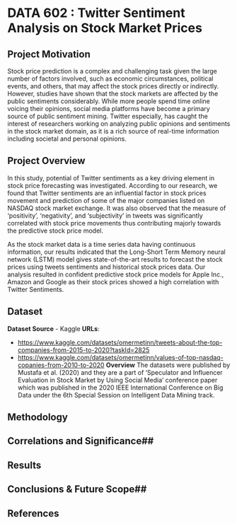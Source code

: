 # DATA 602 : Twitter Sentiment Analysis on Stock Market Prices

## Project Motivation ##
Stock price prediction is a complex and challenging task given the large number of factors involved, such as economic circumstances, political events, and others, that may affect the stock prices directly or indirectly. However, studies have shown that the stock markets are affected by the public sentiments considerably. While more people spend time online voicing their opinions, social media platforms have become a primary source of public sentiment mining. Twitter especially, has caught the interest of researchers working on analyzing public opinions and sentiments in the stock market domain, as it is a rich source of real-time information including societal and personal opinions. 

## Project Overview ##
In this study, potential of Twitter sentiments as a key driving element in stock price forecasting was investigated. According to our research, we found that Twitter sentiments are an influential factor in stock prices movement and prediction of some of the major companies listed on NASDAQ stock market exchange. It was also observed that the measure of ‘positivity’, ‘negativity’, and ‘subjectivity’ in tweets was significantly correlated with stock price movements thus contributing majorly towards the predictive stock price model. 

As the stock market data is a time series data having continuous information, our results indicated that the Long-Short Term Memory neural network (LSTM) model gives state-of-the-art results to forecast the stock prices using tweets sentiments and historical stock prices data. Our analysis resulted in confident predictive stock price models for Apple Inc., Amazon and Google as their stock prices showed a high correlation with Twitter Sentiments.

## Dataset ##
**Dataset Source** - Kaggle
**URLs**:
- https://www.kaggle.com/datasets/omermetinn/tweets-about-the-top-companies-from-2015-to-2020?taskId=2825
- https://www.kaggle.com/datasets/omermetinn/values-of-top-nasdaq-copanies-from-2010-to-2020
**Overview**
The datasets were published by Mustafa et al. (2020) and they are a part of ‘Speculator and Influencer Evaluation in Stock Market by Using Social Media’ conference paper which was published in the 2020 IEEE International Conference on Big Data under the 6th Special Session on Intelligent Data Mining track.

## Methodology ##

## Correlations and Significance##

## Results ##

## Conclusions & Future Scope##

## References ##
